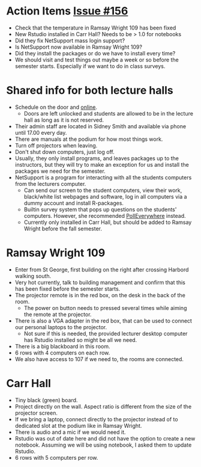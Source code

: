 # Action Items [Issue #156](https://github.com/UofTCoders/council/issues/156)
- Check that the temperature in Ramsay Wright 109 has been fixed
- New Rstudio installed in Carr Hall? Needs to be > 1.0 for notebooks
- Did they fix NetSupport mass login support?
- Is NetSupport now available in Ramsay Wright 109?
- Did they install the packages or do we have to install every time?
- We should visit and test things out maybe a week or so before the semester starts. Especially if we want to do in class surveys.
 
# Shared info for both lecture halls
- Schedule on the door and [online](http://lab.chass.utoronto.ca/carr.php).
    - Doors are left unlocked and students are allowed to be in the lecture hall as long as it is not reserved.
- Their admin staff are located in Sidney Smith and available via phone until 17.00 every day.
- There are manuals at the podium for how most things work.
- Turn off projectors when leaving.
- Don't shut down computers, just log off.
- Usually, they only install programs, and leaves packages up to the instructors, but they will try to make an exception for us and install the packages we need for the semester.
- NetSupport is a program for interacting with all the students computers from the lecturers computer.
    - Can send our screen to the student computers, view their work, black/white list webpages and software, log in all computers via a dummy account and install R-packages.
    - Builtin survey system that pops up questions on the students' computers. However, she recommended [PollEverywhere](https://www.polleverywhere.com/) instead.
    - Currently only installed in Carr Hall, but should be added to Ramsay Wright before the fall semester.

# Ramsay Wright 109
- Enter from St George, first building on the right after crossing Harbord walking south.
- Very hot currently, talk to building management and confirm that this has been fixed before the semester starts.
- The projector remote is in the red box, on the desk in the back of the room.
    - The power on button needs to pressed several times while aiming the remote at the projector.
- There is also a VGA adapter in the red box, that can be used to connect our personal laptops to the projector.
    - Not sure if this is needed, the provided lecturer desktop computer has Rstudio installed so might be all we need.
- There is a big blackboard in this room.
- 6 rows with 4 computers on each row.
- We also have access to 107 if we need to, the rooms are connected.

# Carr Hall
- Tiny black (green) board.
- Project directly on the wall. Aspect ratio is different from the size of the projector screen.
- If we bring a laptop, connect directly to the projector instead of to dedicated slot at the podium like in Ramsay Wright.
- There is audio and a mic if we would need it.
- Rstudio was out of date here and did not have the option to create a new notebook. Assuming we will be using notebook, I asked them to update Rstudio.
- 6 rows with 5 computers per row.
